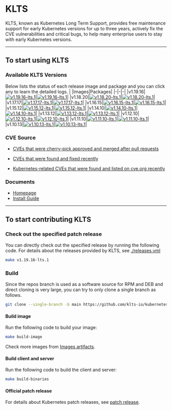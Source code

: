 

# KLTS
KLTS, known as Kubernetes Long Term Support, provides free maintenance support for early Kubernetes versions for up to three years, actively fix the CVE vulnerabilities and critical bugs, to help many enterprise users  to stay with early Kubernetes versions.

----

## To start using KLTS

### Available KLTS Versions
Below lists the status of each release image and package and you can click any to learn the detailed logs.
| |Images|Packages|
|-|-|-|
|v1.19.16|[![v1.19.16-lts.1](https://img.shields.io/github/workflow/status/klts-io/kubernetes-lts/Releases%20Images/v1.19.16-lts.1?label=v1.19.16-lts.1%20Releases%20Images)](https://klts.io/zh/docs/releases/v1.19.16/v1.19.16-lts.1/)|[![v1.19.16-lts.1](https://img.shields.io/github/workflow/status/klts-io/kubernetes-lts/Releases%20Packages/v1.19.16-lts.1?label=v1.19.16-lts.1%20Releases%20Packages)](https://klts.io/zh/docs/releases/v1.19.16/v1.19.16-lts.1/)|
|v1.18.20|[![v1.18.20-lts.1](https://img.shields.io/github/workflow/status/klts-io/kubernetes-lts/Releases%20Images/v1.18.20-lts.1?label=v1.18.20-lts.1%20Releases%20Images)](https://klts.io/zh/docs/releases/v1.18.20/v1.18.20-lts.1/)|[![v1.18.20-lts.1](https://img.shields.io/github/workflow/status/klts-io/kubernetes-lts/Releases%20Packages/v1.18.20-lts.1?label=v1.18.20-lts.1%20Releases%20Packages)](https://klts.io/zh/docs/releases/v1.18.20/v1.18.20-lts.1/)|
|v1.17.17|[![v1.17.17-lts.1](https://img.shields.io/github/workflow/status/klts-io/kubernetes-lts/Releases%20Images/v1.17.17-lts.1?label=v1.17.17-lts.1%20Releases%20Images)](https://klts.io/zh/docs/releases/v1.17.17/v1.17.17-lts.1/)|[![v1.17.17-lts.1](https://img.shields.io/github/workflow/status/klts-io/kubernetes-lts/Releases%20Packages/v1.17.17-lts.1?label=v1.17.17-lts.1%20Releases%20Packages)](https://klts.io/zh/docs/releases/v1.17.17/v1.17.17-lts.1/)|
|v1.16.15|[![v1.16.15-lts.1](https://img.shields.io/github/workflow/status/klts-io/kubernetes-lts/Releases%20Images/v1.16.15-lts.1?label=v1.16.15-lts.1%20Releases%20Images)](https://klts.io/zh/docs/releases/v1.16.15/v1.16.15-lts.1/)|[![v1.16.15-lts.1](https://img.shields.io/github/workflow/status/klts-io/kubernetes-lts/Releases%20Packages/v1.16.15-lts.1?label=v1.16.15-lts.1%20Releases%20Packages)](https://klts.io/zh/docs/releases/v1.16.15/v1.16.15-lts.1/)|
|v1.15.12|[![v1.15.12-lts.1](https://img.shields.io/github/workflow/status/klts-io/kubernetes-lts/Releases%20Images/v1.15.12-lts.1?label=v1.15.12-lts.1%20Releases%20Images)](https://klts.io/zh/docs/releases/v1.15.12/v1.15.12-lts.1/)|[![v1.15.12-lts.1](https://img.shields.io/github/workflow/status/klts-io/kubernetes-lts/Releases%20Packages/v1.15.12-lts.1?label=v1.15.12-lts.1%20Releases%20Packages)](https://klts.io/zh/docs/releases/v1.15.12/v1.15.12-lts.1/)|
|v1.14.10|[![v1.14.10-lts.1](https://img.shields.io/github/workflow/status/klts-io/kubernetes-lts/Releases%20Images/v1.14.10-lts.1?label=v1.14.10-lts.1%20Releases%20Images)](https://klts.io/zh/docs/releases/v1.14.10/v1.14.10-lts.1/)|[![v1.14.10-lts.1](https://img.shields.io/github/workflow/status/klts-io/kubernetes-lts/Releases%20Packages/v1.14.10-lts.1?label=v1.14.10-lts.1%20Releases%20Packages)](https://klts.io/zh/docs/releases/v1.14.10/v1.14.10-lts.1/)|
|v1.13.12|[![v1.13.12-lts.1](https://img.shields.io/github/workflow/status/klts-io/kubernetes-lts/Releases%20Images/v1.13.12-lts.1?label=v1.13.12-lts.1%20Releases%20Images)](https://klts.io/zh/docs/releases/v1.13.12/v1.13.12-lts.1/)|[![v1.13.12-lts.1](https://img.shields.io/github/workflow/status/klts-io/kubernetes-lts/Releases%20Packages/v1.13.12-lts.1?label=v1.13.12-lts.1%20Releases%20Packages)](https://klts.io/zh/docs/releases/v1.13.12/v1.13.12-lts.1/)|
|v1.12.10|[![v1.12.10-lts.1](https://img.shields.io/github/workflow/status/klts-io/kubernetes-lts/Releases%20Images/v1.12.10-lts.1?label=v1.12.10-lts.1%20Releases%20Images)](https://klts.io/zh/docs/releases/v1.12.10/v1.12.10-lts.1/)|[![v1.12.10-lts.1](https://img.shields.io/github/workflow/status/klts-io/kubernetes-lts/Releases%20Packages/v1.12.10-lts.1?label=v1.12.10-lts.1%20Releases%20Packages)](https://klts.io/zh/docs/releases/v1.12.10/v1.12.10-lts.1/)|
|v1.11.10|[![v1.11.10-lts.1](https://img.shields.io/github/workflow/status/klts-io/kubernetes-lts/Releases%20Images/v1.11.10-lts.1?label=v1.11.10-lts.1%20Releases%20Images)](https://klts.io/zh/docs/releases/v1.11.10/v1.11.10-lts.1/)|[![v1.11.10-lts.1](https://img.shields.io/github/workflow/status/klts-io/kubernetes-lts/Releases%20Packages/v1.11.10-lts.1?label=v1.11.10-lts.1%20Releases%20Packages)](https://klts.io/zh/docs/releases/v1.11.10/v1.11.10-lts.1/)|
|v1.10.13|[![v1.10.13-lts.1](https://img.shields.io/github/workflow/status/klts-io/kubernetes-lts/Releases%20Images/v1.10.13-lts.1?label=v1.10.13-lts.1%20Releases%20Images)](https://klts.io/zh/docs/releases/v1.10.13/v1.10.13-lts.1/)|[![v1.10.13-lts.1](https://img.shields.io/github/workflow/status/klts-io/kubernetes-lts/Releases%20Packages/v1.10.13-lts.1?label=v1.10.13-lts.1%20Releases%20Packages)](https://klts.io/zh/docs/releases/v1.10.13/v1.10.13-lts.1/)|

### CVE Source

- [CVEs that were cherry-pick approved and merged after pull requests](https://github.com/kubernetes/kubernetes/pulls?q=is%3Apr+is%3Amerged+label%3Acherry-pick-approved+CVE)

- [CVEs that were found and fixed recently](https://www.cvedetails.com/vulnerability-list/vendor_id-15867/product_id-34016/Kubernetes-Kubernetes.html)

- [Kubernetes-related CVEs that were found and listed on cve.org recently](https://cve.mitre.org/cgi-bin/cvekey.cgi?keyword=Kubernetes)



### Documents

- [Homepage](https://klts.io/docs/)
- [Install Guide](klts.io/docs/install/)


-----------------------

## To start contributing KLTS

### Check out the specified patch release

You can directly check out the specified release by running the following code. For details about the releases provided by KLTS, see [./releases.yml](https://github.com/klts-io/kubernetes-lts/blob/master/releases.yml)

``` bash
make v1.19.16-lts.1
```

### Build

Since the repos branch is used as a software source for RPM and DEB and direct cloning is very large, you can try to only clone a single branch as follows.

``` bash
git clone --single-branch -b main https://github.com/klts-io/kubernetes-lts
```

#### Build image
Run the following code to build your image:

``` bash
make build-image
```

Check more images from [Images artifacts](https://github.com/orgs/klts-io/packages?repo_name=kubernetes-lts).

#### Build client and server
Run the following code to build the client and server:

``` bash
make build-binaries
```
#### Official patch release
For details about Kubernetes patch releases, see [patch release](https://kubernetes.io/releases/patch-releases/).
